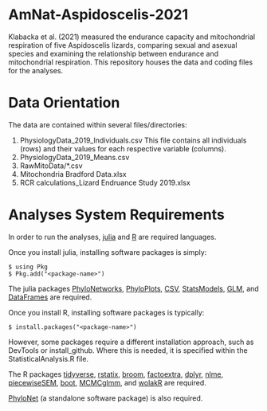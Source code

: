 # AmNat-Aspidoscelis-2021

Klabacka et al. (2021) measured the endurance capacity and mitochondrial respiration of five Aspidoscelis lizards, comparing sexual and asexual species and examining the relationship between endurance and mitochondrial respiration. This repository houses the data and coding files for the analyses.

# Data Orientation

The data are contained within several files/directories:

1.  PhysiologyData_2019_Individuals.csv
    This file contains all individuals (rows) and their values for each respective variable (columns).
1.  PhysiologyData_2019_Means.csv 
1.  RawMitoData/\*.csv 
1.  Mitochondria Bradford Data.xlsx
1.  RCR calculations_Lizard Endruance Study 2019.xlsx

# Analyses System Requirements

In order to run the analyses, [julia](https://julialang.org/downloads/) and [R](https://cran.r-project.org/doc/manuals/r-release/R-admin.html) are required languages.

Once you install julia, installing software packages is simply: 

    $ using Pkg
    $ Pkg.add("<package-name>")

The julia packages [PhyloNetworks](http://crsl4.github.io/PhyloNetworks.jl/latest/man/installation/), [PhyloPlots](https://github.com/cecileane/PhyloPlots.jl), [CSV](https://juliapackages.com/p/csv), [StatsModels](https://juliastats.org/StatsModels.jl/stable/), [GLM](https://juliapackages.com/p/glm), and [DataFrames](https://dataframes.juliadata.org/stable/) are required. 

Once you install R, installing software packages is typically:

    $ install.packages("<package-name>")

However, some packages require a different installation approach, such as DevTools or install_github. Where this is needed, it is specified within the StatisticalAnalysis.R file.

The R packages [tidyverse](https://www.tidyverse.org/), [rstatix](https://www.rdocumentation.org/packages/rstatix/versions/0.7.0), [broom](https://www.rdocumentation.org/packages/broom/versions/0.7.10), [factoextra](https://www.rdocumentation.org/packages/factoextra/versions/1.0.7), [dplyr](https://www.rdocumentation.org/packages/dplyr/versions/0.7.8), [nlme](https://cran.r-project.org/web/packages/nlme/index.html), [piecewiseSEM](https://cran.r-project.org/web/packages/piecewiseSEM/index.html), [boot](https://www.rdocumentation.org/packages/boot/versions/1.3-28), [MCMCglmm](https://www.rdocumentation.org/packages/MCMCglmm/versions/2.32), and [wolakR](https://github.com/matthewwolak/wolakR/) are required.

[PhyloNet](http://old-bioinfo.cs.rice.edu/phylonet/#Downloads) (a standalone software package) is also required.



